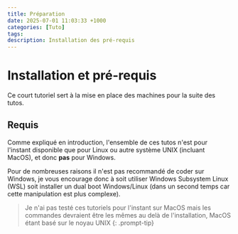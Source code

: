 ```yaml
---
title: Préparation
date: 2025-07-01 11:03:33 +1000
categories: [Tuto]
tags:
description: Installation des pré-requis
---
```


# Installation et pré-requis

Ce court tutoriel sert à la mise en place des machines pour la suite des tutos. 

## Requis

Comme expliqué en introduction, l'ensemble de ces tutos n'est pour l'instant disponible que pour Linux ou autre système UNIX (incluant MacOS), et donc **pas** pour Windows.

Pour de nombreuses raisons il n'est pas recommandé de coder sur Windows, je vous encourage donc à soit utiliser Windows Subsystem Linux (WSL) soit installer un dual boot Windows/Linux (dans un second temps car cette manipulation est plus complexe). 

> Je n'ai pas testé ces tutoriels pour l'instant sur MacOS mais les commandes devraient être les mêmes au delà de l'installation, MacOS étant basé sur le noyau UNIX
{: .prompt-tip}